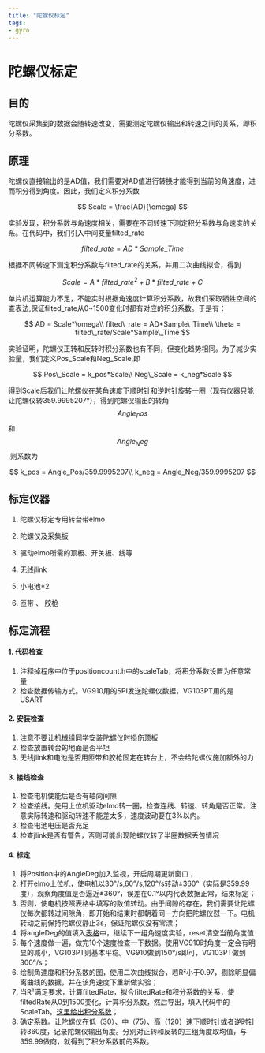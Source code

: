 ```yaml
---
title: "陀螺仪标定"
tags:
- gyro
---
```


# 陀螺仪标定

## 目的

陀螺仪采集到的数据会随转速改变，需要测定陀螺仪输出和转速之间的关系，即积分系数。

## 原理

陀螺仪直接输出的是AD值，我们需要对AD值进行转换才能得到当前的角速度，进而积分得到角度。因此，我们定义积分系数

$$
Scale = \frac{AD}{\omega}
$$

实验发现，积分系数与角速度相关，需要在不同转速下测定积分系数与角速度的关系。在代码中，我们引入中间变量filted_rate

$$
filted\_rate = AD*Sample\_Time
$$

根据不同转速下测定积分系数与filted_rate的关系，并用二次曲线拟合，得到

$$
Scale = A*filted\_rate^2 + B*filted\_rate + C
$$

单片机运算能力不足，不能实时根据角速度计算积分系数，故我们采取牺牲空间的查表法,保证filted_rate从0~1500变化时都有对应的积分系数。于是有：

$$
AD = Scale*\omega\\
filted\_rate = AD*Sample\_Time\\
\theta = filted\_rate/Scale*Sample\_Time
$$

实验证明，陀螺仪正转和反转时积分系数也有不同，但变化趋势相同。为了减少实验量，我们定义Pos_Scale和Neg_Scale,即

$$
Pos\_Scale = k_pos*Scale\\
Neg\_Scale = k_neg*Scale
$$

得到Scale后我们让陀螺仪在某角速度下顺时针和逆时针旋转一圈（现有仪器只能让陀螺仪转359.9995207°），得到陀螺仪输出的转角$$Angle_Pos$$和$$Angle_Neg$$,则系数为

$$
k_pos = Angle_Pos/359.9995207\\
k_neg = Angle_Neg/359.9995207
$$

## 标定仪器

1. 陀螺仪标定专用转台带elmo

2. 陀螺仪及采集板

3. 驱动elmo所需的顶板、开关板、线等

4. 无线jlink

5. 小电池*2

6. 匝带 、 胶枪

   

## 标定流程

#### 1. 代码检查

1. 注释掉程序中位于positioncount.h中的scaleTab，将积分系数设置为任意常量
2. 检查数据传输方式。VG910用的SPI发送陀螺仪数据，VG103PT用的是USART

#### 2. 安装检查

1. 注意不要让机械组同学安装陀螺仪时损伤顶板
2. 检查放置转台的地面是否平坦
3. 无线jlink和电池是否用匝带和胶枪固定在转台上，不会给陀螺仪施加额外的力

#### 3. 接线检查

1. 检查电机使能后是否有轴向间隙
2. 检查接线。先用上位机驱动elmo转一圈，检查连线、转速、转角是否正常。注意实际转速和驱动转速不能差太多，速度波动要在3%以内。
3. 检查电池电压是否充足
4. 检查jlink是否有警告，否则可能出现陀螺仪转了半圈数据丢包情况

#### 4. 标定

1. 将Position中的AngleDeg加入监视，开启周期更新窗口；
2. 打开elmo上位机，使电机以30°/s,60°/s,120°/s转动±360°（实际是359.99度），观察角度值是否逼近±360°，误差在0.1°以内代表数据正常，结束标定；
3. 否则，使电机按照表格中填写的数值转动。由于间隙的存在，我们需要让陀螺仪每次都转过间隙角，即开始和结束时都朝着同一方向把陀螺仪怼一下。电机转动之前保持陀螺仪静止3s，保证陀螺仪没有零漂；
4. 将angleDeg的值填入[表格](https://github.com/whu-robocon-location/whu-robocon-location.github.io/tree/master/_posts/VG910ScaleTemplate.xlsx)中，继续下一组角速度实验，reset清空当前角度值
5. 每个速度做一遍，做完10个速度检查一下数据。使用VG910时角度一定会有明显的减小，VG103PT则基本平稳。VG910做到150°/s即可，VG103PT做到300°/s；
6. 绘制角速度和积分系数的图，使用二次曲线拟合，若R²小于0.97，剔除明显偏离曲线的数据，并在该角速度下重新做实验；
7. 当R²满足要求，计算filtedRate，拟合filtedRate和积分系数的关系，使filtedRate从0到1500变化，计算积分系数，然后导出，填入代码中的ScaleTab。[这里给出积分系数](https://github.com/whu-robocon-location/whu-robocon-location.github.io/tree/master/_posts/ScaleEG.txt)；
8. 确定系数。让陀螺仪在低（30）、中（75）、高（120）速下顺时针或者逆时针转360度，记录陀螺仪输出角度。分别对正转和反转的三组角度取均值，与359.99做商，就得到了积分系数前的系数。
